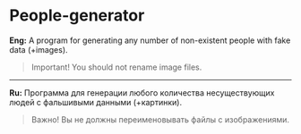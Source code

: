 # People-generator
**Eng:** A program for generating any number of non-existent people with fake data (+images).
>Important! You should not rename image files.
---

**Ru:** Программа для генерации любого количества несуществующих людей с фальшивыми данными (+картинки).
>Важно! Вы не должны переименовывать файлы с изображениями.
